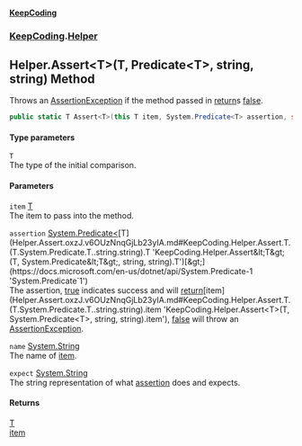 #### [KeepCoding](index.md 'index')
### [KeepCoding](KeepCoding.md 'KeepCoding').[Helper](Helper.md 'KeepCoding.Helper')
## Helper.Assert&lt;T&gt;(T, Predicate&lt;T&gt;, string, string) Method
Throws an [AssertionException](AssertionException.md 'KeepCoding.Internal.AssertionException') if the method passed in [return](https://docs.microsoft.com/en-us/dotnet/csharp/language-reference/keywords/return 'https://docs.microsoft.com/en-us/dotnet/csharp/language-reference/keywords/return')s [false](https://docs.microsoft.com/en-us/dotnet/csharp/language-reference/builtin-types/bool 'https://docs.microsoft.com/en-us/dotnet/csharp/language-reference/builtin-types/bool').  
```csharp
public static T Assert<T>(this T item, System.Predicate<T> assertion, string name=null, string expect="assertion predicate to return true");
```
#### Type parameters
<a name='KeepCoding.Helper.Assert.T.(T.System.Predicate.T..string.string).T'></a>
`T`  
The type of the initial comparison.
  
#### Parameters
<a name='KeepCoding.Helper.Assert.T.(T.System.Predicate.T..string.string).item'></a>
`item` [T](Helper.Assert.oxzJ.v6OUzNnqGjLb23yIA.md#KeepCoding.Helper.Assert.T.(T.System.Predicate.T..string.string).T 'KeepCoding.Helper.Assert&lt;T&gt;(T, System.Predicate&lt;T&gt;, string, string).T')  
The item to pass into the method.
  
<a name='KeepCoding.Helper.Assert.T.(T.System.Predicate.T..string.string).assertion'></a>
`assertion` [System.Predicate&lt;](https://docs.microsoft.com/en-us/dotnet/api/System.Predicate-1 'System.Predicate`1')[T](Helper.Assert.oxzJ.v6OUzNnqGjLb23yIA.md#KeepCoding.Helper.Assert.T.(T.System.Predicate.T..string.string).T 'KeepCoding.Helper.Assert&lt;T&gt;(T, System.Predicate&lt;T&gt;, string, string).T')[&gt;](https://docs.microsoft.com/en-us/dotnet/api/System.Predicate-1 'System.Predicate`1')  
The assertion, [true](https://docs.microsoft.com/en-us/dotnet/csharp/language-reference/builtin-types/bool 'https://docs.microsoft.com/en-us/dotnet/csharp/language-reference/builtin-types/bool') indicates success and will [return](https://docs.microsoft.com/en-us/dotnet/csharp/language-reference/keywords/return 'https://docs.microsoft.com/en-us/dotnet/csharp/language-reference/keywords/return')[item](Helper.Assert.oxzJ.v6OUzNnqGjLb23yIA.md#KeepCoding.Helper.Assert.T.(T.System.Predicate.T..string.string).item 'KeepCoding.Helper.Assert&lt;T&gt;(T, System.Predicate&lt;T&gt;, string, string).item'), [false](https://docs.microsoft.com/en-us/dotnet/csharp/language-reference/builtin-types/bool 'https://docs.microsoft.com/en-us/dotnet/csharp/language-reference/builtin-types/bool') will throw an [AssertionException](AssertionException.md 'KeepCoding.Internal.AssertionException').
  
<a name='KeepCoding.Helper.Assert.T.(T.System.Predicate.T..string.string).name'></a>
`name` [System.String](https://docs.microsoft.com/en-us/dotnet/api/System.String 'System.String')  
The name of [item](Helper.Assert.oxzJ.v6OUzNnqGjLb23yIA.md#KeepCoding.Helper.Assert.T.(T.System.Predicate.T..string.string).item 'KeepCoding.Helper.Assert&lt;T&gt;(T, System.Predicate&lt;T&gt;, string, string).item').
  
<a name='KeepCoding.Helper.Assert.T.(T.System.Predicate.T..string.string).expect'></a>
`expect` [System.String](https://docs.microsoft.com/en-us/dotnet/api/System.String 'System.String')  
The string representation of what [assertion](Helper.Assert.oxzJ.v6OUzNnqGjLb23yIA.md#KeepCoding.Helper.Assert.T.(T.System.Predicate.T..string.string).assertion 'KeepCoding.Helper.Assert&lt;T&gt;(T, System.Predicate&lt;T&gt;, string, string).assertion') does and expects.
  
#### Returns
[T](Helper.Assert.oxzJ.v6OUzNnqGjLb23yIA.md#KeepCoding.Helper.Assert.T.(T.System.Predicate.T..string.string).T 'KeepCoding.Helper.Assert&lt;T&gt;(T, System.Predicate&lt;T&gt;, string, string).T')  
[item](Helper.Assert.oxzJ.v6OUzNnqGjLb23yIA.md#KeepCoding.Helper.Assert.T.(T.System.Predicate.T..string.string).item 'KeepCoding.Helper.Assert&lt;T&gt;(T, System.Predicate&lt;T&gt;, string, string).item')
